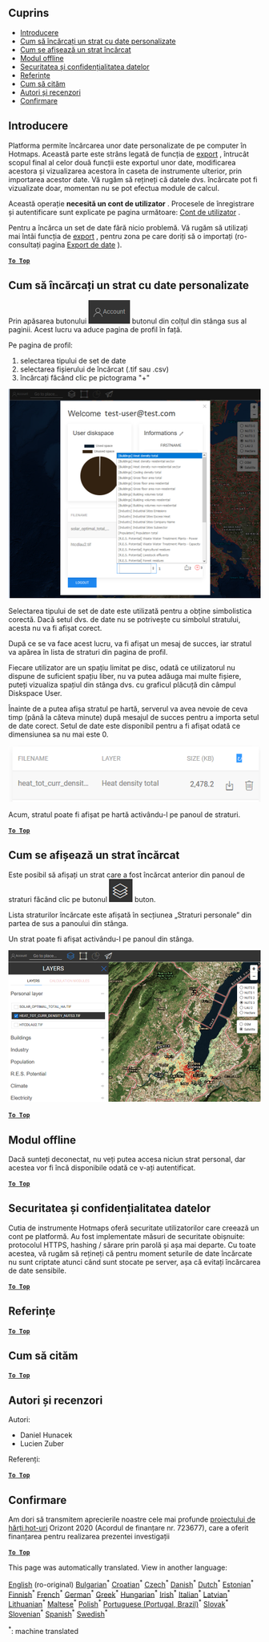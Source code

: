 <h2> Cuprins </h2><ul><li> <a href="#Introduction">Introducere</a> </li><li> <a href="#How-to-upload-a-layer-with-custom-data">Cum să încărcați un strat cu date personalizate</a> </li><li> <a href="#How-to-display-an-uploaded-layer">Cum se afișează un strat încărcat</a> </li><li> <a href="#Offline-mode">Modul offline</a> </li><li> <a href="#Data-security-and-privacy">Securitatea și confidențialitatea datelor</a> </li><li> <a href="#References">Referințe</a> </li><li> <a href="#How-to-cite">Cum să cităm</a> </li><li> <a href="#Authors-and-reviewers">Autori și recenzori</a> </li><li> <a href="#Acknowledgement">Confirmare</a> </li></ul><h2> Introducere </h2><p> Platforma permite încărcarea unor date personalizate de pe computer în Hotmaps. Această parte este strâns legată de funcția de <a href="Data-export-functionalities">export</a> , întrucât scopul final al celor două funcții este exportul unor date, modificarea acestora și vizualizarea acestora în caseta de instrumente ulterior, prin importarea acestor date. Vă rugăm să rețineți că datele dvs. încărcate pot fi vizualizate doar, momentan nu se pot efectua module de calcul. </p><p> Această operație <strong>necesită un cont de utilizator</strong> . Procesele de înregistrare și autentificare sunt explicate pe pagina următoare: <a href="Introduction-to-user-interface#Connect">Cont de utilizator</a> . </p><p> Pentru a încărca un set de date fără nicio problemă. Vă rugăm să utilizați mai întâi funcția de <a href="Data-export-functionalities">export</a> , pentru zona pe care doriți să o importați (ro-consultați pagina <a href="Data-export-functionalities">Export de date</a> ). </p><p><ins> <code><strong><a href="#table-of-contents">To Top</a></strong></code> </ins> </p><h2> Cum să încărcați un strat cu date personalizate </h2><p> Prin apăsarea butonului <img alt="butonul contului" src="images/account-btn.png"/> butonul din colțul din stânga sus al paginii. Acest lucru va aduce pagina de profil în față. </p><p> Pe pagina de profil: </p><ol><li> selectarea tipului de set de date </li><li> selectarea fișierului de încărcat (.tif sau .csv) </li><li> încărcați făcând clic pe pictograma &quot;+&quot; </li></ol><p><img alt="profilul de încărcare a paginii" src="images/profile-upload.png"/></p><p> Selectarea tipului de set de date este utilizată pentru a obține simbolistica corectă. Dacă setul dvs. de date nu se potrivește cu simbolul stratului, acesta nu va fi afișat corect. </p><p> După ce se va face acest lucru, va fi afișat un mesaj de succes, iar stratul va apărea în lista de straturi din pagina de profil. </p><p> Fiecare utilizator are un spațiu limitat pe disc, odată ce utilizatorul nu dispune de suficient spațiu liber, nu va putea adăuga mai multe fișiere, puteți vizualiza spațiul din stânga dvs. cu graficul plăcuță din câmpul Diskspace User. </p><p> Înainte de a putea afișa stratul pe hartă, serverul va avea nevoie de ceva timp (până la câteva minute) după mesajul de succes pentru a importa setul de date corect. Setul de date este disponibil pentru a fi afișat odată ce dimensiunea sa nu mai este 0. </p><p><img alt="upload_complete" src="images/upload_complete.png"/></p><p> Acum, stratul poate fi afișat pe hartă activându-l pe panoul de straturi. </p><p><ins> <code><strong><a href="#table-of-contents">To Top</a></strong></code> </ins> </p><h2> Cum se afișează un strat încărcat </h2><p> Este posibil să afișați un strat care a fost încărcat anterior din panoul de straturi făcând clic pe butonul <img alt="buton straturi" src="images/layers-btn.png"/> buton. </p><p> Lista straturilor încărcate este afișată în secțiunea „Straturi personale” din partea de sus a panoului din stânga. </p><p> Un strat poate fi afișat activându-l pe panoul din stânga. </p><p><img alt="încărcați stratul de afișare" src="images/upload-layers.png"/></p><p><ins> <code><strong><a href="#table-of-contents">To Top</a></strong></code> </ins> </p><h2> Modul offline </h2><p> Dacă sunteți deconectat, nu veți putea accesa niciun strat personal, dar acestea vor fi încă disponibile odată ce v-ați autentificat. </p><p><ins> <code><strong><a href="#table-of-contents">To Top</a></strong></code> </ins> </p><h2> Securitatea și confidențialitatea datelor </h2><p> Cutia de instrumente Hotmaps oferă securitate utilizatorilor care creează un cont pe platformă. Au fost implementate măsuri de securitate obișnuite: protocolul HTTPS, hashing / sărare prin parolă și așa mai departe. Cu toate acestea, vă rugăm să rețineți că pentru moment seturile de date încărcate nu sunt criptate atunci când sunt stocate pe server, așa că evitați încărcarea de date sensibile. </p><p><ins> <code><strong><a href="#table-of-contents">To Top</a></strong></code> </ins> </p><h2> Referințe </h2><p><ins> <code><strong><a href="#table-of-contents">To Top</a></strong></code> </ins> </p><h2> Cum să cităm </h2><p><ins> <code><strong><a href="#table-of-contents">To Top</a></strong></code> </ins> </p><h2> Autori și recenzori </h2><p> Autori: </p><ul><li> Daniel Hunacek </li><li> Lucien Zuber </li></ul><p> Referenți: </p><p><ins> <code><strong><a href="#table-of-contents">To Top</a></strong></code> </ins> </p><h2> Confirmare </h2><p> Am dori să transmitem aprecierile noastre cele mai profunde <a href="https://www.hotmaps-project.eu">proiectului de hărți hot-uri</a> Orizont 2020 (Acordul de finanțare nr. 723677), care a oferit finanțarea pentru realizarea prezentei investigații </p><p><ins> <code><strong><a href="#table-of-contents">To Top</a></strong></code> </ins> </p>

This page was automatically translated. View in another language:

[English](../en/Data-upload-functionalities.md) (ro-original) [Bulgarian](../bg/Data-upload-functionalities.md)<sup>\*</sup> [Croatian](../hr/Data-upload-functionalities.md)<sup>\*</sup> [Czech](../cs/Data-upload-functionalities.md)<sup>\*</sup> [Danish](../da/Data-upload-functionalities.md)<sup>\*</sup> [Dutch](../nl/Data-upload-functionalities.md)<sup>\*</sup> [Estonian](../et/Data-upload-functionalities.md)<sup>\*</sup> [Finnish](../fi/Data-upload-functionalities.md)<sup>\*</sup> [French](../fr/Data-upload-functionalities.md)<sup>\*</sup> [German](../de/Data-upload-functionalities.md)<sup>\*</sup> [Greek](../el/Data-upload-functionalities.md)<sup>\*</sup> [Hungarian](../hu/Data-upload-functionalities.md)<sup>\*</sup> [Irish](../ga/Data-upload-functionalities.md)<sup>\*</sup> [Italian](../it/Data-upload-functionalities.md)<sup>\*</sup> [Latvian](../lv/Data-upload-functionalities.md)<sup>\*</sup> [Lithuanian](../lt/Data-upload-functionalities.md)<sup>\*</sup> [Maltese](../mt/Data-upload-functionalities.md)<sup>\*</sup> [Polish](../pl/Data-upload-functionalities.md)<sup>\*</sup> [Portuguese (Portugal, Brazil)](../pt/Data-upload-functionalities.md)<sup>\*</sup>  [Slovak](../sk/Data-upload-functionalities.md)<sup>\*</sup> [Slovenian](../sl/Data-upload-functionalities.md)<sup>\*</sup> [Spanish](../es/Data-upload-functionalities.md)<sup>\*</sup> [Swedish](../sv/Data-upload-functionalities.md)<sup>\*</sup> 

<sup>\*</sup>: machine translated
